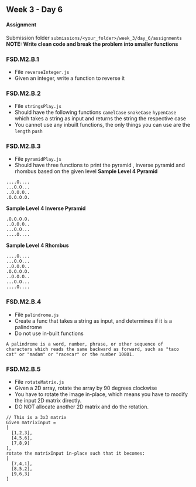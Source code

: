## Week 3 - Day 6
#### Assignment
Submission folder `submissions/<your_folder>/week_3/day_6/assignments`
**NOTE: Write clean code and break the problem into smaller functions**

### FSD.M2.B.1
- File `reverseInteger.js`
- Given an integer, write a function to reverse it
### FSD.M2.B.2
- File `stringsPlay.js` 
- Should have the following functions `camelCase` `snakeCase` `hypenCase` which takes a string as input and returns the string the respective case
- You cannot use any inbuilt functions, the only things you can use are the `length` `push` 
### FSD.M2.B.3
- File `pyramidPlay.js`
- Should have three functions to print the pyramid , inverse pyramid  and rhombus based on the given level
**Sample Level 4 Pyramid**
```
....O....
...O.O...
..O.O.O..
.O.O.O.O.
```
**Sample Level 4  Inverse Pyramid**
```
.O.O.O.O.
..O.O.O..
...O.O...
....O....
```
**Sample Level 4 Rhombus**
```
....O....
...O.O...
..O.O.O..
.O.O.O.O.
..O.O.O..
...O.O...
....O....
```
### FSD.M2.B.4
- File `palindrome.js`
- Create a func that takes a string as input, and determines if it is a palindrome
- Do not use in-built functions
```
A palindrome is a word, number, phrase, or other sequence of characters which reads the same backward as forward, such as "taco cat" or "madam" or "racecar" or the number 10801.
```
### FSD.M2.B.5
- File `rotateMatrix.js`
- Given a 2D array, rotate the array by 90 degrees clockwise
- You have to rotate the image in-place, which means you have to modify the input 2D matrix directly.
- DO NOT allocate another 2D matrix and do the rotation.
```
// This is a 3x3 matrix
Given matrixInput = 
[
  [1,2,3],
  [4,5,6],
  [7,8,9]
],
rotate the matrixInput in-place such that it becomes:
[
  [7,4,1],
  [8,5,2],
  [9,6,3]
]
```